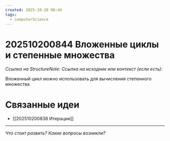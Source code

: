 ```yaml
---
created: 2025-10-20 08:44
tags:
  - computerScience
---
```

# 202510200844 Вложенные циклы и степенные множества

*Ссылка на StructureNote:*
*Ссылка на исходник или контекст (если есть):* 

Вложенный цикл можно использовать для вычисления степенного множества
# Связанные идеи
- [[202510200838 Итерации]]
---

*Что стоит развить? Какие вопросы возникли?*